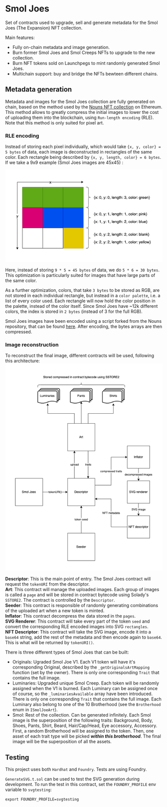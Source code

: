 # Smol Joes

Set of contracts used to upgrade, sell and generate metadata for the Smol Joes (The Expansion) NFT collection.

Main features:
-   Fully on-chain metadata and image generation.
-   Burn former Smol Joes and Smol Creeps NFTs to upgrade to the new collection.
-   Burn NFT tokens sold on Launchpegs to mint randomly generated Smol Joes.
-   Multichain support: buy and bridge the NFTs bewteen different chains.

## Metadata generation

Metadata and images for the Smol Joes collection are fully generated on chain, based on the method used by the [Nouns NFT collection](https://github.com/nounsDAO/nouns-monorepo/) on Ethereum. This method allows to greatly compress the initial images to lower the cost of uploading them into the blockchain, using `Run-length encoding` (RLE). Note that this method is only suited for pixel art.

### RLE encoding

Instead of storing each pixel individually, which would take `{x, y, color} = 5 bytes` of data, each image is deconstructed in rectangles of the same color. Each rectangle being described by `{x, y, length, color} = 6 bytes`. If we take a 9x9 example (Smol Joes images are 45x45) :

![RLE](files/readme/RLE.png)

Here, instead of storing `9 * 5 = 45 bytes` of data, we do `5 * 6 = 30 bytes`. This optimization is particularly suited for images that have large parts of the same color.

As a further optimization, colors, that take `3 bytes` to be stored as RGB, are not stored in each individual rectangle, but instead in a `color palette`, i.e. a list of every color used. Each rectangle will now hold the color position in the palette, instead of the color itself. Since Smol Joes have ~12k different colors, the index is stored in `2 bytes` (instead of 3 for the full RGB).

Smol Joes images have been encoded using a script forked from the Nouns repository, that can be found [here](https://github.com/Mathieu-Be/nouns-monorepo/blob/master/packages/nouns-assets/scripts/encode.ts). After encoding, the bytes arrays are then compressed.

### Image reconstruction

To reconstruct the final image, different contracts will be used, following this architecture:
![Metadata generation architecture](files/readme/Smol%20Joes%20Metadata.png)

**Descriptor**: This is the main point of entry. The Smol Joes contract will request the `tokenURI` from the descriptor.\
**Art**: This contract will manage the uploaded images. Each group of images is called a `page` and will be stored in contract bytecode using Solady's `SSTORE2`. The contract is controlled by the `Descriptor`.\
**Seeder**: This contract is responsible of randomly generating combinations of the uploaded art when a new token is minted.\
**Inflator**: This contract decompress the data stored in the `pages`.\
**SVG Renderer**: This contract will take every part of the token `seed` and convert the corresponding RLE encoded images into SVG `rectangles`.\
**NFT Descriptor**: This contract will take the SVG image, encode it into a `base64` string, add the rest of the metadata and then encode again to `base64`. This is what will be returned by `tokenURI()`.

There is three different types of Smol Joes that can be built:
- Originals: Ugraded Smol Joe V1. Each V1 token will have it's corresponding Original, described by the `_getOriginalsArtMapping` function (set by the owner). There is only one corresponding `Trait` that contains the full image.
- Luminaries: Upgraded unique Smol Creep. Each token will be randomly assigned when the V1 is burned. Each Luminary can be assigned once of course, so the `_luminariesAvailable` array have been introduced. There is only one corresponding `Trait` that contains the full image. Each Luminary also belong to one of the 10 Brotherhood (see the `Brotherhood` enum in `ISmolJoeArt`).
- Smol: Rest of the collection. Can be generated infinitely. Each Smol image is the superposition of the following traits: Background, Body, Shoes, Pants, Shirt, Beard, Hair/Cap/Head, Eye accessory, Accessory. First, a random Brotherhood will be assigned to the token. Then, one asset of each trait type will be picked ***within this brotherhood***. The final image will be the superposition of all the assets.

## Testing

This project uses both `Hardhat` and `Foundry`. Tests are using Foundry.

`GenerateSVG.t.sol` can be used to test the SVG generation during development. To run the test in this contract, set the `FOUNDRY_PROFILE` env variable to `svgtesting`:

```
export FOUNDRY_PROFILE=svgtesting
```